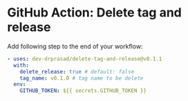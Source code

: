 # GitHub Action: Delete tag and release

Add following step to the end of your workflow:

```yaml
- uses: dev-drprasad/delete-tag-and-release@v0.1.1
  with:
    delete_release: true # default: false
    tag_name: v0.1.0 # tag name to be delete
  env:
    GITHUB_TOKEN: ${{ secrets.GITHUB_TOKEN }}
```
